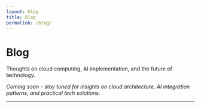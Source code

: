```yaml
---
layout: blog
title: Blog
permalink: /blog/
---
```


# Blog

Thoughts on cloud computing, AI implementation, and the future of technology.

*Coming soon - stay tuned for insights on cloud architecture, AI integration patterns, and practical tech solutions.*

---